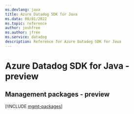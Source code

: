 ```yaml
---
ms.devlang: java
title: Azure Datadog SDK for Java
ms.data: 08/01/2022
ms.topic: reference
author: joshfree
ms.author: jfree
ms.service: datadog
description: Reference for Azure Datadog SDK for Java
---
```

# Azure Datadog SDK for Java - preview

## Management packages - preview
[!INCLUDE [mgmt-packages](datadog-mgmt-index.md)]